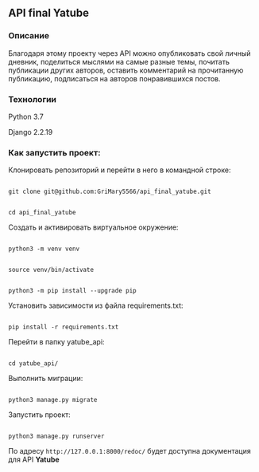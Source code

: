 ## API final Yatube

  

### Описание

Благодаря этому проекту через API можно опубликовать свой личный дневник, поделиться мыслями на самые разные темы, почитать публикации других авторов, оставить комментарий на прочитанную публикацию, подписаться на авторов понравившихся постов.

### Технологии

Python 3.7

Django 2.2.19

### Как запустить проект:

Клонировать репозиторий и перейти в него в командной строке:

```

git clone git@github.com:GriMary5566/api_final_yatube.git

```

```

cd api_final_yatube

```

  

  

Cоздать и активировать виртуальное окружение:

  

  

```

python3 -m venv venv

```

  

```

source venv/bin/activate

```

  

```

python3 -m pip install --upgrade pip

```

  

  

Установить зависимости из файла requirements.txt:

  

  

```

pip install -r requirements.txt

```

  

  

Перейти в папку yatube_api:

  

  

```

cd yatube_api/

```

  

  

Выполнить миграции:

  

  

```

python3 manage.py migrate

```
  

  

Запустить проект:

  

  

```

python3 manage.py runserver

```

  

По адресу `http://127.0.0.1:8000/redoc/` будет доступна документация для API **Yatube**

